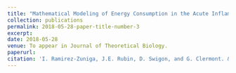 ```yaml
---
title: "Mathematical Modeling of Energy Consumption in the Acute Inflammatory Response"
collection: publications
permalink: 2018-05-28-paper-title-number-3
excerpt: 
date: 2018-05-28
venue: To appear in Journal of Theoretical Biology.
paperurl: 
citation: 'I. Ramirez-Zuniga, J.E. Rubin, D. Swigon, and G. Clermont. &quot;Mathematical Modeling of Energy Consumption in the Acute Inflammatory Response.&quot; <i>Journal of Theoretical Biology. 460, 114-114.</i>'
---
```


